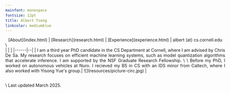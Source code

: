 ```yaml
---
mainfont: monospace
fontsize: 12pt
title: Albert Tseng
linkcolor: mediumblue
---
```


<style>
body { max-width: 720px !important; }
tbody {
    border-top: none;
    border-bottom: none;
}
header { height:0px;}
</style>

<center>
[About](index.html)  | [Research](research.html) | [Experience](experience.html) | albert (at) cs.cornell.edu
</center>
\

<div style="text-align: justify">
| | |
|------|--|
| I am a third year PhD candidate in the CS Department at Cornell, where I am advised by Chris De Sa. My research focuses on efficient machine learning systems, such as model quantization algorithms that accelerate inference. I am supported by the NSF Graduate Research Fellowship. \
\
Before my PhD, I worked on autonomous vehicles at Nuro. I recieved my BS in CS with an IDS minor from Caltech, where I also worked with Yisong Yue's group.| ![](resources/picture-circ.jpg) |
</div>

\
\ Last updated March 2025.